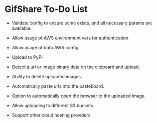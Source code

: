 GifShare To-Do List
===================

* Validate config to ensure some exists, and all necessary params are available.
* Allow usage of AWS environment vars for authentication.
* Allow usage of boto AWS config.

* Upload to PyPI

* Detect a url or image binary data on the clipboard and upload.
* Ability to delete uploaded images.
* Automatically paste urls into the pasteboard.
* Option to automatically open the browser to the uploaded image.
* Allow uploading to different S3 buckets
* Support other cloud hosting providers
